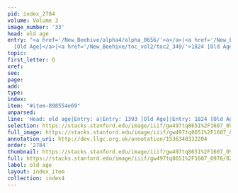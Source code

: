 ```yaml
---
pid: index_2784
volume: Volume 3
image_number: '33'
head: old age
entry: "<a href='/New_Beehive/alpha4/alpha_0656/'>a</a>|<a href='/New_Beehive/toc_vol2/toc2_272/'>1393
  [Old Age]</a>|<a href='/New_Beehive/toc_vol2/toc2_349/'>1824 [Old Age]</a>"
topic: 
first_letter: O
xref: 
see: 
page: 
add: 
type: 
index: 
item: "#item-898554e69"
unparsed: 
line: 'Head: old age|Entry: a|Entry: 1393 [Old Age]|Entry: 1824 [Old Age]|#item-898554e69'
selection: https://stacks.stanford.edu/image/iiif/gw497tq8651%2F1607_0976/829,1638,708,108/full/0/default.jpg
full_image: https://stacks.stanford.edu/image/iiif/gw497tq8651%2F1607_0976/full/full/0/default.jpg
annotation_uri: http://dev.llgc.org.uk/annotation/1536348332204
order: '2784'
thumbnail: https://stacks.stanford.edu/image/iiif/gw497tq8651%2F1607_0976/full/100,/0/default.jpg
full: https://stacks.stanford.edu/image/iiif/gw497tq8651%2F1607_0976/829,1638,708,108/full/0/default.jpg
label: old age
layout: index_item
collection: index4
---
```


